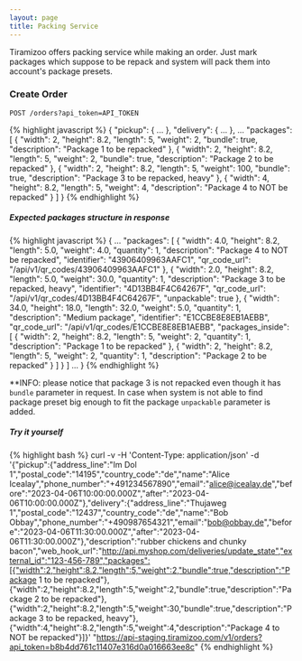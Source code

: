 ```yaml
---
layout: page
title: Packing Service
---
```


Tiramizoo offers packing service while making an order. Just mark packages which suppose to be repack and system will pack them into account's package presets.

### Create Order

```
POST /orders?api_token=API_TOKEN
```
{% highlight javascript %}
{
  "pickup": {
    ...
  },
  "delivery": {
    ...
  },
  ...
  "packages": [
    {
      "width": 2,
      "height": 8.2,
      "length": 5,
      "weight": 2,
      "bundle": true,
      "description": "Package 1 to be repacked"
    },
    {
      "width": 2,
      "height": 8.2,
      "length": 5,
      "weight": 2,
      "bundle": true,
      "description": "Package 2 to be repacked"
    },
    {
      "width": 2,
      "height": 8.2,
      "length": 5,
      "weight": 100,
      "bundle": true,
      "description": "Package 3 to be repacked, heavy"
    },
    {
      "width": 4,
      "height": 8.2,
      "length": 5,
      "weight": 4,
      "description": "Package 4 to NOT be repacked"
    }
  ]
}
{% endhighlight %}

##### Expected packages structure in response #####
{% highlight javascript %}
{
...
  "packages": [
    {
      "width": 4.0,
      "height": 8.2,
      "length": 5.0,
      "weight": 4.0,
      "quantity": 1,
      "description": "Package 4 to NOT be repacked",
      "identifier": "43906409963AAFC1",
      "qr_code_url": "/api/v1/qr_codes/43906409963AAFC1"
    },
    {
      "width": 2.0,
      "height": 8.2,
      "length": 5.0,
      "weight": 30.0,
      "quantity": 1,
      "description": "Package 3 to be repacked, heavy",
      "identifier": "4D13BB4F4C64267F",
      "qr_code_url": "/api/v1/qr_codes/4D13BB4F4C64267F",
      "unpackable": true
    },
    {
      "width": 34.0,
      "height": 18.0,
      "length": 32.0,
      "weight": 5.0,
      "quantity": 1,
      "description": "Medium package",
      "identifier": "E1CCBE8E8EB1AEBB",
      "qr_code_url": "/api/v1/qr_codes/E1CCBE8E8EB1AEBB",
      "packages_inside": [
        {
          "width": 2,
          "height": 8.2,
          "length": 5,
          "weight": 2,
          "quantity": 1,
          "description": "Package 1 to be repacked"
        },
        {
          "width": 2,
          "height": 8.2,
          "length": 5,
          "weight": 2,
          "quantity": 1,
          "description": "Package 2 to be repacked"
        }
      ]
    }
  ]
...
}
{% endhighlight %}

*\*INFO: please notice that package 3 is not repacked even though it has `bundle` parameter in request. In case when system is not able to find package preset big enough to fit the package `unpackable` parameter is added.

##### Try it yourself #####
{% highlight bash %}
curl -v -H 'Content-Type: application/json' -d '{"pickup":{"address_line":"Im Dol 1","postal_code":"14195","country_code":"de","name":"Alice Icealay","phone_number":"+491234567890","email":"alice@icealay.de","before":"2023-04-06T10:00:00.000Z","after":"2023-04-06T10:00:00.000Z"},"delivery":{"address_line":"Thujaweg 1","postal_code":"12437","country_code":"de","name":"Bob Obbay","phone_number":"+490987654321","email":"bob@obbay.de","before":"2023-04-06T11:30:00.000Z","after":"2023-04-06T11:30:00.000Z"},"description":"rubber chickens and chunky bacon","web_hook_url":"http://api.myshop.com/deliveries/update_state","external_id":"123-456-789","packages":[{"width":2,"height":8.2,"length":5,"weight":2,"bundle":true,"description":"Package 1 to be repacked"},{"width":2,"height":8.2,"length":5,"weight":2,"bundle":true,"description":"Package 2 to be repacked"},{"width":2,"height":8.2,"length":5,"weight":30,"bundle":true,"description":"Package 3 to be repacked, heavy"},{"width":4,"height":8.2,"length":5,"weight":4,"description":"Package 4 to NOT be repacked"}]}' "https://api-staging.tiramizoo.com/v1/orders?api_token=b8b4dd761c11407e316d0a016663ee8c"
{% endhighlight %}